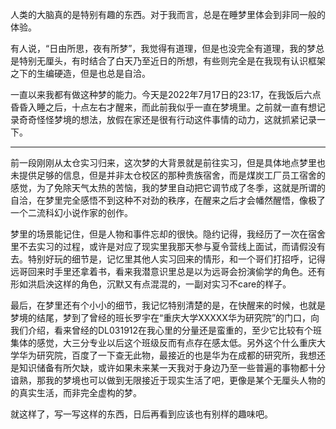 人类的大脑真的是特别有趣的东西。对于我而言，总是在睡梦里体会到非同一般的体验。

有人说，“日由所思，夜有所梦”，我觉得有道理，但是也没完全有道理，我的梦总是特别无厘头，有时结合了白天乃至近日的所想，有些则完全是在我现有认识框架之下的生编硬造，但是也总是自洽。

一直以来我都有做这种梦的能力。今天是2022年7月17日的23:17，在我饭后六点昏昏入睡之后，十点左右才醒来，而此前我似乎一直在梦境里。之前就一直有想记录奇奇怪怪梦境的想法，放假在家还是很有行动这件事情的动力，这就抓紧记录一下。

---

前一段刚刚从太仓实习归来，这次梦的大背景就是前往实习，但是具体地点梦里也未提供足够的信息，但是并非太仓校区的那种贵族宿舍，而是煤炭工厂员工宿舍的感觉，为了免除天气太热的苦恼，我的梦里自动把它调节成了冬季，这就是所谓的自洽，在梦里完全感悟不到这种不对劲的秩序，在醒来之后才会幡然醒悟，像极了一个二流科幻小说作家的创作。

梦里的场景能记住，但是人物和事件忘却的很快。隐约记得，我经历了一次在宿舍里不去实习的过程，或许是对应了现实里我那天参与夏令营线上面试，而请假没有去。特别好玩的细节是，记忆里其他人实习回来的情形，和一个哥们打招呼，记得远哥回来时手里还拿着书，看来我潜意识里总是以为远哥会扮演偷学的角色。还有形如洪启泱这样的角色，沉默又有点混混的，一副对实习不care的样子。

最后，在梦里还有个小小的细节，我记忆特别清楚的是，在快醒来的时候，也就是梦境的结尾，梦到了曾经的班长罗宇在“重庆大学XXXXX华为研究院”的门口，向我们介绍，看来曾经的DL031912在我心里的分量还是蛮重的，至少它比较有个班集体的感觉，大三分专业以后这个班级反而有点存在感太低。另外这个什么重庆大学华为研究院，百度了一下查无此物，最接近的也是华为在成都的研究所，我想还是知识储备有所欠缺，或许如果未来某一天我对于身边乃至一些普遍的事物都十分谙熟，那我的梦境也可以做到无限接近于现实生活了吧，更像是某个无厘头人物的的真实生活，而非完全虚构的梦。

就这样了，写一写这样的东西，日后再看到应该也有别样的趣味吧。